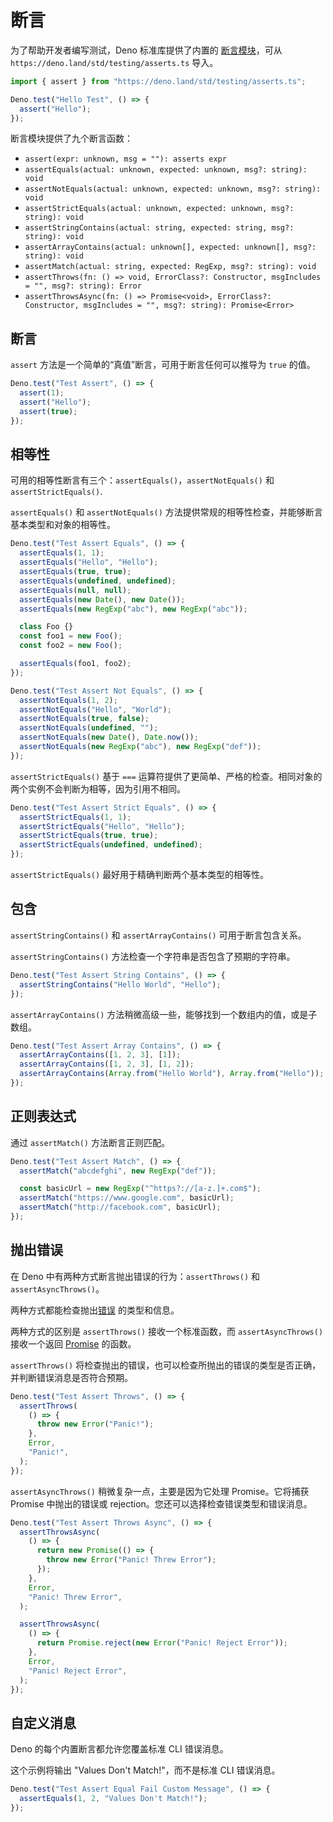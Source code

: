 # 断言

为了帮助开发者编写测试，Deno 标准库提供了内置的 [断言模块](https://deno.land/std/testing/asserts.ts)，可从 `https://deno.land/std/testing/asserts.ts` 导入。

```js
import { assert } from "https://deno.land/std/testing/asserts.ts";

Deno.test("Hello Test", () => {
  assert("Hello");
});
```

断言模块提供了九个断言函数：

- `assert(expr: unknown, msg = ""): asserts expr`
- `assertEquals(actual: unknown, expected: unknown, msg?: string): void`
- `assertNotEquals(actual: unknown, expected: unknown, msg?: string): void`
- `assertStrictEquals(actual: unknown, expected: unknown, msg?: string): void`
- `assertStringContains(actual: string, expected: string, msg?: string): void`
- `assertArrayContains(actual: unknown[], expected: unknown[], msg?: string): void`
- `assertMatch(actual: string, expected: RegExp, msg?: string): void`
- `assertThrows(fn: () => void, ErrorClass?: Constructor, msgIncludes = "", msg?: string): Error`
- `assertThrowsAsync(fn: () => Promise<void>, ErrorClass?: Constructor, msgIncludes = "", msg?: string): Promise<Error>`

## 断言

`assert` 方法是一个简单的“真值”断言，可用于断言任何可以推导为 `true` 的值。

```js
Deno.test("Test Assert", () => {
  assert(1);
  assert("Hello");
  assert(true);
});
```

## 相等性

可用的相等性断言有三个：`assertEquals()`，`assertNotEquals()` 和 `assertStrictEquals()`.

`assertEquals()` 和 `assertNotEquals()` 方法提供常规的相等性检查，并能够断言基本类型和对象的相等性。

```js
Deno.test("Test Assert Equals", () => {
  assertEquals(1, 1);
  assertEquals("Hello", "Hello");
  assertEquals(true, true);
  assertEquals(undefined, undefined);
  assertEquals(null, null);
  assertEquals(new Date(), new Date());
  assertEquals(new RegExp("abc"), new RegExp("abc"));

  class Foo {}
  const foo1 = new Foo();
  const foo2 = new Foo();

  assertEquals(foo1, foo2);
});

Deno.test("Test Assert Not Equals", () => {
  assertNotEquals(1, 2);
  assertNotEquals("Hello", "World");
  assertNotEquals(true, false);
  assertNotEquals(undefined, "");
  assertNotEquals(new Date(), Date.now());
  assertNotEquals(new RegExp("abc"), new RegExp("def"));
});
```

`assertStrictEquals()` 基于 `===` 运算符提供了更简单、严格的检查。相同对象的两个实例不会判断为相等，因为引用不相同。

```js
Deno.test("Test Assert Strict Equals", () => {
  assertStrictEquals(1, 1);
  assertStrictEquals("Hello", "Hello");
  assertStrictEquals(true, true);
  assertStrictEquals(undefined, undefined);
});
```

`assertStrictEquals()` 最好用于精确判断两个基本类型的相等性。

## 包含

`assertStringContains()` 和 `assertArrayContains()` 可用于断言包含关系。

`assertStringContains()` 方法检查一个字符串是否包含了预期的字符串。

```js
Deno.test("Test Assert String Contains", () => {
  assertStringContains("Hello World", "Hello");
});
```

`assertArrayContains()` 方法稍微高级一些，能够找到一个数组内的值，或是子数组。

```js
Deno.test("Test Assert Array Contains", () => {
  assertArrayContains([1, 2, 3], [1]);
  assertArrayContains([1, 2, 3], [1, 2]);
  assertArrayContains(Array.from("Hello World"), Array.from("Hello"));
});
```

## 正则表达式

通过 `assertMatch()` 方法断言正则匹配。

```js
Deno.test("Test Assert Match", () => {
  assertMatch("abcdefghi", new RegExp("def"));

  const basicUrl = new RegExp("^https?://[a-z.]+.com$");
  assertMatch("https://www.google.com", basicUrl);
  assertMatch("http://facebook.com", basicUrl);
});
```

## 抛出错误

在 Deno 中有两种方式断言抛出错误的行为：`assertThrows()` 和 `assertAsyncThrows()`。

两种方式都能检查抛出[错误](https://developer.mozilla.org/zh-CN/docs/Web/JavaScript/Reference/Global_Objects/Error) 的类型和信息。

两种方式的区别是 `assertThrows()` 接收一个标准函数，而 `assertAsyncThrows()` 接收一个返回 [Promise](https://developer.mozilla.org/zh-CN/docs/Web/JavaScript/Reference/Global_Objects/Promise) 的函数。

`assertThrows()` 将检查抛出的错误，也可以检查所抛出的错误的类型是否正确，并判断错误消息是否符合预期。

```js
Deno.test("Test Assert Throws", () => {
  assertThrows(
    () => {
      throw new Error("Panic!");
    },
    Error,
    "Panic!",
  );
});
```

`assertAsyncThrows()` 稍微复杂一点，主要是因为它处理 Promise。它将捕获 Promise 中抛出的错误或 rejection。您还可以选择检查错误类型和错误消息。

```js
Deno.test("Test Assert Throws Async", () => {
  assertThrowsAsync(
    () => {
      return new Promise(() => {
        throw new Error("Panic! Threw Error");
      });
    },
    Error,
    "Panic! Threw Error",
  );

  assertThrowsAsync(
    () => {
      return Promise.reject(new Error("Panic! Reject Error"));
    },
    Error,
    "Panic! Reject Error",
  );
});
```

## 自定义消息

Deno 的每个内置断言都允许您覆盖标准 CLI 错误消息。

这个示例将输出 "Values Don't Match!"，而不是标准 CLI 错误消息。

```js
Deno.test("Test Assert Equal Fail Custom Message", () => {
  assertEquals(1, 2, "Values Don't Match!");
});
```
